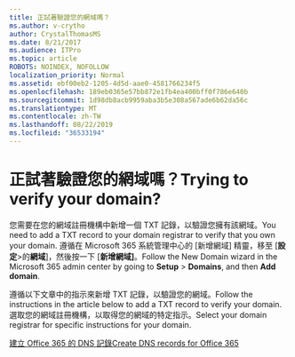 ```yaml
---
title: 正試著驗證您的網域嗎？
ms.author: v-crytho
author: CrystalThomasMS
ms.date: 8/21/2017
ms.audience: ITPro
ms.topic: article
ROBOTS: NOINDEX, NOFOLLOW
localization_priority: Normal
ms.assetid: ebf00eb2-1205-4d5d-aae0-4581766234f5
ms.openlocfilehash: 189eb0365e57bb872e1fb4ea400bff0f786e640b
ms.sourcegitcommit: 1d98db8acb9959aba3b5e308a567ade6b62da56c
ms.translationtype: MT
ms.contentlocale: zh-TW
ms.lasthandoff: 08/22/2019
ms.locfileid: "36533194"
---
```

# <a name="trying-to-verify-your-domain"></a><span data-ttu-id="c10a3-102">正試著驗證您的網域嗎？</span><span class="sxs-lookup"><span data-stu-id="c10a3-102">Trying to verify your domain?</span></span>

<span data-ttu-id="c10a3-103">您需要在您的網域註冊機構中新增一個 TXT 記錄，以驗證您擁有該網域。</span><span class="sxs-lookup"><span data-stu-id="c10a3-103">You need to add a TXT record to your domain registrar to verify that you own your domain.</span></span> <span data-ttu-id="c10a3-104">遵循在 Microsoft 365 系統管理中心的 [新增網域] 精靈，移至 [**設定**\>的**網域**]，然後按一下 [**新增網域]**。</span><span class="sxs-lookup"><span data-stu-id="c10a3-104">Follow the New Domain wizard in the Microsoft 365 admin center by going to **Setup** \> **Domains**, and then **Add domain**.</span></span> 
  
<span data-ttu-id="c10a3-105">遵循以下文章中的指示來新增 TXT 記錄，以驗證您的網域。</span><span class="sxs-lookup"><span data-stu-id="c10a3-105">Follow the instructions in the article below to add a TXT record to verify your domain.</span></span> <span data-ttu-id="c10a3-106">選取您的網域註冊機構，以取得您的網域的特定指示。</span><span class="sxs-lookup"><span data-stu-id="c10a3-106">Select your domain registrar for specific instructions for your domain.</span></span>
  
[<span data-ttu-id="c10a3-107">建立 Office 365 的 DNS 記錄</span><span class="sxs-lookup"><span data-stu-id="c10a3-107">Create DNS records for Office 365</span></span>](https://support.office.com/article/Create-DNS-records-for-Office-365-when-you-manage-your-DNS-records-B0F3FDCA-8A80-4E8E-9EF3-61E8A2A9AB23.aspx)
  

